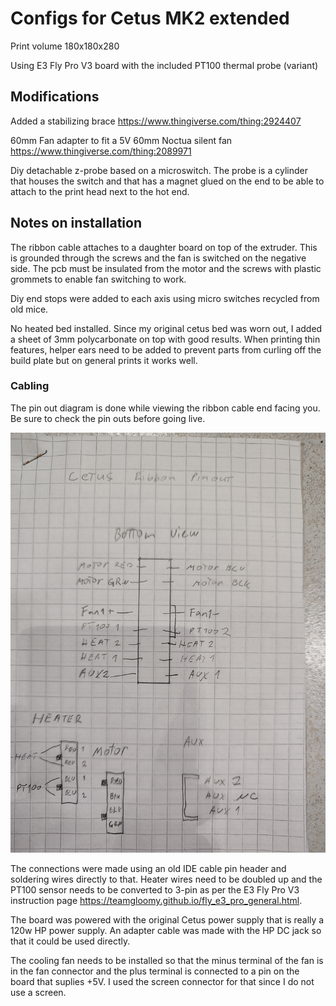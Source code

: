 # Configs for Cetus MK2 extended
Print volume 180x180x280

Using E3 Fly Pro V3 board with the included PT100 thermal probe (variant)

## Modifications
Added a stabilizing brace https://www.thingiverse.com/thing:2924407

60mm Fan adapter to fit a 5V 60mm Noctua silent fan https://www.thingiverse.com/thing:2089971

Diy detachable z-probe based on a microswitch. The probe is a cylinder that houses the switch and that has a magnet glued on the end to be able to attach to the print head next to the hot end.

## Notes on installation

The ribbon cable attaches to a daughter board on top of the extruder. This is grounded through the screws and the fan is switched on the negative side. The pcb must be insulated from the motor and the screws with plastic grommets to enable fan switching to work.

Diy end stops were added to each axis using micro switches recycled from old mice.

No heated bed installed. Since my original cetus bed was worn out, I added a sheet of 3mm polycarbonate on top with good results. When printing thin features, helper ears need to be added to prevent parts from curling off the build plate but on general prints it works well.

### Cabling

The pin out diagram is done while viewing the ribbon cable end facing you. Be sure to check the pin outs before going live.

![Alt text](ribbon_pinout.jpg?raw=true "Ribbon, sensor and heater pin out")

The connections were made using an old IDE cable pin header and soldering wires directly to that. Heater wires need to be doubled up and the PT100 sensor needs to be converted to 3-pin as per the E3 Fly Pro V3 instruction page https://teamgloomy.github.io/fly_e3_pro_general.html.

The board was powered with the original Cetus power supply that is really a 120w HP power supply. An adapter cable was made with the HP DC jack so that it could be used directly.

The cooling fan needs to be installed so that the minus terminal of the fan is in the fan connector and the plus terminal is connected to a pin on the board that suplies +5V. I used the screen connector for that since I do not use a screen.